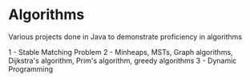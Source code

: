 # Algorithms
Various projects done in Java to demonstrate proficiency in algorithms

1 - Stable Matching Problem
2 - Minheaps, MSTs, Graph algorithms, Dijkstra's algorithm, Prim's algorithm, greedy algorithms
3 - Dynamic Programming
